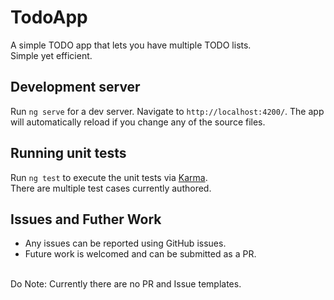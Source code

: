 # TodoApp

A simple TODO app that lets you have multiple TODO lists. <br>
Simple yet efficient.

## Development server

Run `ng serve` for a dev server. Navigate to `http://localhost:4200/`. The app will automatically reload if you change any of the source files.

## Running unit tests

Run `ng test` to execute the unit tests via [Karma](https://karma-runner.github.io).
<br> There are multiple test cases currently authored.

## Issues and Futher Work
- Any issues can be reported using GitHub issues.
- Future work is welcomed and can be submitted as a PR.

<br>
Do Note: Currently there are no PR and Issue templates.
